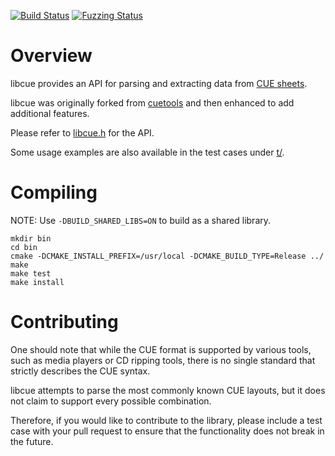 [![Build Status](https://github.com/lipnitsk/libcue/actions/workflows/build.yaml/badge.svg?event=push)]([https://app.travis-ci.com/lipnitsk/libcue](https://github.com/lipnitsk/libcue/actions)) [![Fuzzing Status](https://oss-fuzz-build-logs.storage.googleapis.com/badges/libcue.svg)](https://bugs.chromium.org/p/oss-fuzz/issues/list?sort=-opened&can=1&q=proj:libcue)  

# Overview

libcue provides an API for parsing and extracting data from [CUE sheets](https://en.wikipedia.org/wiki/Cue_sheet_%28computing%29).

libcue was originally forked from [cuetools](https://github.com/svend/cuetools) and then enhanced to add additional features.

Please refer to [libcue.h](https://github.com/lipnitsk/libcue/blob/master/libcue.h) for the API.

Some usage examples are also available in the test cases under [t/](https://github.com/lipnitsk/libcue/tree/master/t).

# Compiling

NOTE: Use `-DBUILD_SHARED_LIBS=ON` to build as a shared library.

```
mkdir bin
cd bin
cmake -DCMAKE_INSTALL_PREFIX=/usr/local -DCMAKE_BUILD_TYPE=Release ../
make
make test
make install
```

# Contributing

One should note that while the CUE format is supported by various tools, such as media players or CD ripping tools, there is no single standard that strictly describes the CUE syntax.

libcue attempts to parse the most commonly known CUE layouts, but it does not claim to support every possible combination.

Therefore, if you would like to contribute to the library, please include a test case with your pull request to ensure that the functionality does not break in the future.
